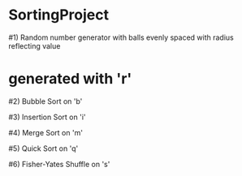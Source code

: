 # SortingProject


#1) Random number generator with balls evenly spaced with radius reflecting value
#   generated with 'r'

#2) Bubble Sort on 'b'

#3) Insertion Sort on 'i'

#4) Merge Sort on 'm'

#5) Quick Sort on 'q'

#6) Fisher-Yates Shuffle on 's'
